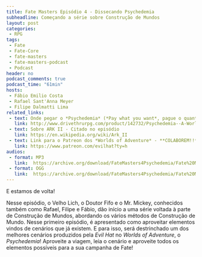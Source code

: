 ```yaml
---
title: Fate Masters Episódio 4 - Dissecando Psychedemia
subheadline: Começando a série sobre Construção de Mundos
layout: post
categories:
 - RPG
tags:
 - Fate
 - Fate-Core
 - fate-masters
 - fate-masters-podcast
 - Podcast
header: no
podcast_comments: true 
podcast_time: "61min"
hosts:
 - Fábio Emilio Costa
 - Rafael Sant'Anna Meyer
 - Filipe Dalmatti Lima
related_links:
 - text: Onde pegar o *Psychedemia* (*Pay what you want*, pague o quanto quiser, inclusive ZERO!)
   link: http://www.drivethrurpg.com/product/142732/Psychedemia--A-World-of-Adventure-for-Fate-Core
 - text: Sobre ARK II - Citado no episódio
   link: https://en.wikipedia.org/wiki/Ark_II
 - text: Link para o Patreon dos *Worlds of Adventure* - **COLABOREM!!**
   link: https://www.patreon.com/evilhat?ty=h
audios:
 - format: MP3
   link:  https://archive.org/download/FateMasters4Psychedemia/Fate%20Masters%20%234%20-%20Psychedemia.mp3
 - format: OGG
   link:  https://archive.org/download/FateMasters4Psychedemia/Fate%20Masters%20%234%20-%20Psychedemia.ogg
---
```


E estamos de volta!

Nesse episódio, o Velho Lich, o Doutor Fifo e o Mr. Mickey, conhecidos também como Rafael, Filipe e Fábio, dão início a uma série voltada à parte de Construção de Mundos, abordando os vários métodos de Construção de Mundo. Nesse primeiro episódio, é apresentado como aproveitar elementos vindos de cenários que já existem. E para isso, será destrinchado um dos melhores cenários produzidos pela *Evil Hat* no *Worlds of Adventure*, o *Psychedemia*! Aproveite a viagem, leia o cenário e aproveite todos os elementos possíveis para a sua campanha de Fate!
